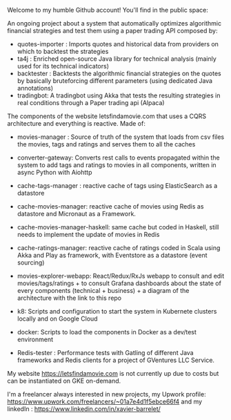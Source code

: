 Welcome to my humble Github account! You'll find in the public space:

An ongoing project about a system that automatically optimizes algorithmic financial strategies and test them using a paper trading API composed by:
- quotes-importer : Imports quotes and historical data from providers on which to backtest the strategies
- ta4j : Enriched open-source Java library for technical analysis (mainly used for its technical indicators)
- backtester : Backtests the algorithmic financial strategies on the quotes by basically bruteforcing different parameters (using dedicated Java annotations)
- tradingbot: A tradingbot using Akka that tests the resulting strategies in real conditions through a Paper trading api (Alpaca)

  
The components of the website letsfindamovie.com that uses a CQRS architecture and everything is reactive. Made of:
  - movies-manager : Source of truth of the system that loads from csv files the movies, tags and ratings and serves them to all the caches
  - converter-gateway: Converts rest calls to events propagated within the system to add tags and ratings to movies in all components, written in async Python with Aiohttp
  - cache-tags-manager : reactive cache of tags using ElasticSearch as a datastore
  - cache-movies-manager: reactive cache of movies using Redis as datastore and Micronaut as a Framework.
  - cache-movies-manager-haskell: same cache but coded in Haskell, still needs to implement the update of movies in Redis
  - cache-ratings-manager: reactive cache of ratings coded in Scala using Akka and Play as framework, with Eventstore as a datastore (event sourcing)
  - movies-explorer-webapp: React/Redux/RxJs webapp to consult and edit movies/tags/ratings + to consult Grafana dashboards about the state of every components (technical + business) + a diagram of the architecture with the link to this repo
  - k8: Scripts and configuration to start the system in Kubernete clusters locally and on Google Cloud
  - docker: Scripts to load the components in Docker as a dev/test environment

- Redis-tester : Performance tests with Gatling of different Java frameworks and Redis clients for a project of GVentures LLC Service.
  
My website https://letsfindamovie.com is not currently up due to costs but can be instantiated on GKE on-demand.
  
I'm a freelancer always interested in new projects, my Upwork profile: https://www.upwork.com/freelancers/~01a7e4d1f5ebce66f4 and my linkedIn :  https://www.linkedin.com/in/xavier-barrelet/
